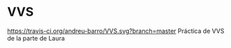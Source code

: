 # VVS
https://travis-ci.org/andreu-barro/VVS.svg?branch=master
Práctica de VVS de la parte de Laura
